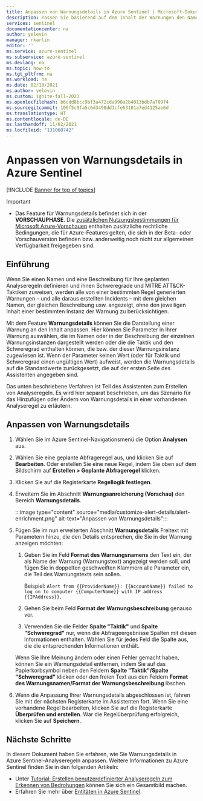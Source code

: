 ```yaml
---
title: Anpassen von Warnungsdetails in Azure Sentinel | Microsoft-Dokumentation
description: Passen Sie basierend auf dem Inhalt der Warnungen den Namen und die Beschreibung von Warnungen sowie ihren Schweregrad und zugewiesene Taktiken an.
services: sentinel
documentationcenter: na
author: yelevin
manager: rkarlin
editor: ''
ms.service: azure-sentinel
ms.subservice: azure-sentinel
ms.devlang: na
ms.topic: how-to
ms.tgt_pltfrm: na
ms.workload: na
ms.date: 02/10/2021
ms.author: yelevin
ms.custom: ignite-fall-2021
ms.openlocfilehash: b6cdd8bcc9bf3a472cda990a2b4013bdb7a709f4
ms.sourcegitcommit: 106f5c9fa5c6d3498dd1cfe63181a7ed4125ae6d
ms.translationtype: HT
ms.contentlocale: de-DE
ms.lasthandoff: 11/02/2021
ms.locfileid: "131060742"
---
```

# <a name="customize-alert-details-in-azure-sentinel"></a>Anpassen von Warnungsdetails in Azure Sentinel 

[!INCLUDE [Banner for top of topics](./includes/banner.md)]

> [!IMPORTANT]
>
> - Das Feature für Warnungsdetails befindet sich in der **VORSCHAUPHASE**. Die [zusätzlichen Nutzungsbestimmungen für Microsoft Azure-Vorschauen](https://azure.microsoft.com/support/legal/preview-supplemental-terms/) enthalten zusätzliche rechtliche Bedingungen, die für Azure-Features gelten, die sich in der Beta- oder Vorschauversion befinden bzw. anderweitig noch nicht zur allgemeinen Verfügbarkeit freigegeben sind.

## <a name="introduction"></a>Einführung

Wenn Sie einen Namen und eine Beschreibung für Ihre geplanten Analyseregeln definieren und ihnen Schweregrade und MITRE ATT&CK-Taktiken zuweisen, werden alle von einer bestimmten Regel generierten Warnungen – und alle daraus erstellten Incidents – mit dem gleichen Namen, der gleichen Beschreibung usw. angezeigt, ohne den jeweiligen Inhalt einer bestimmten Instanz der Warnung zu berücksichtigen.

Mit dem Feature **Warnungsdetails** können Sie die Darstellung einer Warnung an den Inhalt anpassen. Hier können Sie Parameter in Ihrer Warnung auswählen, die im Namen oder in der Beschreibung der einzelnen Warnungsinstanzen dargestellt werden oder die die Taktik und den Schweregrad enthalten können, die bzw. der dieser Warnungsinstanz zugewiesen ist. Wenn der Parameter keinen Wert (oder für Taktik und Schweregrad einen ungültigen Wert) aufweist, werden die Warnungsdetails auf die Standardwerte zurückgesetzt, die auf der ersten Seite des Assistenten angegeben sind.

Das unten beschriebene Verfahren ist Teil des Assistenten zum Erstellen von Analyseregeln. Es wird hier separat beschrieben, um das Szenario für das Hinzufügen oder Ändern von Warnungsdetails in einer vorhandenen Analyseregel zu erläutern.

## <a name="how-to-customize-alert-details"></a>Anpassen von Warnungsdetails

1. Wählen Sie im Azure Sentinel-Navigationsmenü die Option **Analysen** aus.

1. Wählen Sie eine geplante Abfrageregel aus, und klicken Sie auf **Bearbeiten**. Oder erstellen Sie eine neue Regel, indem Sie oben auf dem Bildschirm auf **Erstellen > Geplante Abfrageregel** klicken.

1. Klicken Sie auf die Registerkarte **Regellogik festlegen**.

1. Erweitern Sie im Abschnitt **Warnungsanreicherung (Vorschau)** den Bereich **Warnungsdetails**.

    :::image type="content" source="media/customize-alert-details/alert-enrichment.png" alt-text="Anpassen von Warnungsdetails":::

1. Fügen Sie im nun erweiterten Abschnitt **Warnungsdetails** Freitext mit Parametern hinzu, die den Details entsprechen, die Sie in der Warnung anzeigen möchten:

    1. Geben Sie im Feld **Format des Warnungsnamens** den Text ein, der als Name der Warnung (Warnungstext) angezeigt werden soll, und fügen Sie in doppelten geschweiften Klammern alle Parameter ein, die Teil des Warnungstexts sein sollen.

        Beispiel: `Alert from {{ProviderName}}: {{AccountName}} failed to log on to computer {{ComputerName}} with IP address {{IPAddress}}.`

    1. Gehen Sie beim Feld **Format der Warnungsbeschreibung** genauso vor.
    
    1. Verwenden Sie die Felder **Spalte "Taktik"** und **Spalte "Schweregrad"** nur, wenn die Abfrageergebnisse Spalten mit diesen Informationen enthalten. Wählen Sie für jedes Feld die Spalte aus, die die entsprechenden Informationen enthält.

    Wenn Sie Ihre Meinung ändern oder einen Fehler gemacht haben, können Sie ein Warnungsdetail entfernen, indem Sie auf das Papierkorbsymbol neben den Feldern **Spalte "Taktik"/Spalte "Schweregrad"** klicken oder den freien Text aus den Feldern **Format des Warnungsnamen/Format der Warnungsbeschreibung** löschen.

1. Wenn die Anpassung Ihrer Warnungsdetails abgeschlossen ist, fahren Sie mit der nächsten Registerkarte im Assistenten fort. Wenn Sie eine vorhandene Regel bearbeiten, klicken Sie auf die Registerkarte **Überprüfen und erstellen**. War die Regelüberprüfung erfolgreich, klicken Sie auf **Speichern**.

## <a name="next-steps"></a>Nächste Schritte
In diesem Dokument haben Sie erfahren, wie Sie Warnungsdetails in Azure Sentinel-Analyseregeln anpassen. Weitere Informationen zu Azure Sentinel finden Sie in den folgenden Artikeln:
- Unter [Tutorial: Erstellen benutzerdefinierter Analyseregeln zum Erkennen von Bedrohungen](detect-threats-custom.md) können Sie sich ein Gesamtbild machen.
- Erfahren Sie mehr über [Entitäten in Azure Sentinel](entities-in-azure-sentinel.md).

